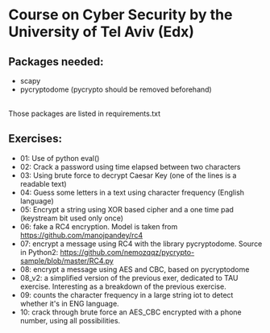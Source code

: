 # Course on Cyber Security by the University of Tel Aviv (Edx)

## Packages needed:
- scapy
- pycryptodome (pycrypto should be removed beforehand)
<br>
Those packages are listed in requirements.txt

## Exercises:
- 01: Use of python eval()
- 02: Crack a password using time elapsed between two characters
- 03: Using brute force to decrypt Caesar Key (one of the lines is a readable text)
- 04: Guess some letters in a text using character frequency (English language)
- 05: Encrypt a string using XOR based cipher and a one time pad (keystream bit used only once)
- 06: fake a RC4 encryption. Model is taken from https://github.com/manojpandey/rc4
- 07: encrypt a message using RC4 with the library pycryptodome. Source in Python2: https://github.com/nemozqqz/pycrypto-sample/blob/master/RC4.py
- 08: encrypt a message using AES and CBC, based on pycryptodome
- 08_v2: a simplified version of the previous exer, dedicated to TAU exercise. Interesting as a breakdown of the previous exercise.
- 09: counts the character frequency in a large string iot to detect whether it's in ENG language.
- 10: crack through brute force an AES_CBC encrypted with a phone number, using all possibilities.

